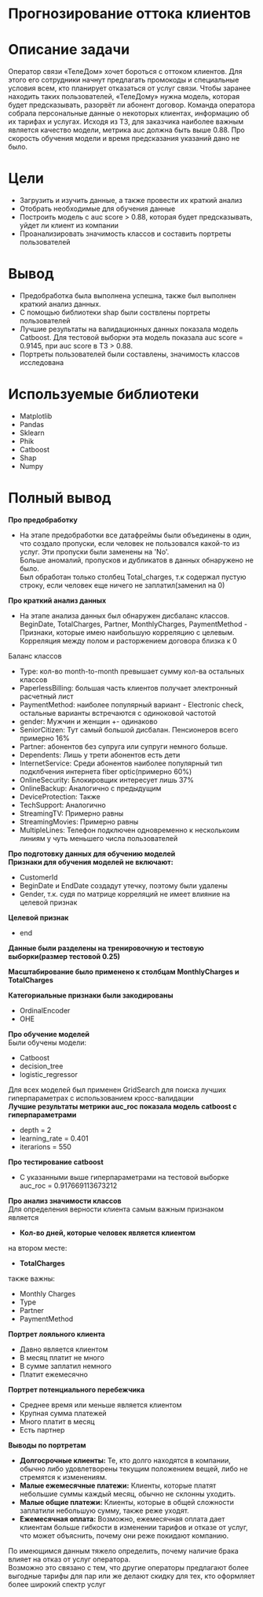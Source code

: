# Прогнозирование оттока клиентов
# Описание задачи
Оператор связи «ТелеДом» хочет бороться с оттоком клиентов. Для этого его сотрудники начнут предлагать промокоды и специальные условия всем, кто планирует отказаться от услуг связи. Чтобы заранее находить таких пользователей, «ТелеДому» нужна модель, которая будет предсказывать, разорвёт ли абонент договор. Команда оператора собрала персональные данные о некоторых клиентах, информацию об их тарифах и услугах.
Исходя из ТЗ, для заказчика наиболее важным является качество модели, метрика auc должна быть выше 0.88. Про скорость обучения модели и время предсказания указаний дано не было.
# Цели
* Загрузить и изучить данные, а также провести их краткий анализ
* Отобрать необходимые для обучения данные
* Построить модель с auc score > 0.88, которая будет предсказывать, уйдет ли клиент из компании 
* Проанализировать значимость классов и составить портреты пользователей
# Вывод
* Предобработка была выполнена успешна, также был выполнен краткий анализ данных.
* С помощью библиотеки shap были соствлены портреты пользователей
* Лучшие результаты на валидационных данных показала модель Catboost. Для тестовой выборки эта модель показала auc score = 0.9145, при auc score в ТЗ > 0.88.
* Портреты пользователей были составлены, значимость классов исследована 
# Используемые библиотеки
* Matplotlib
* Pandas
* Sklearn
* Phik
* Catboost
* Shap
* Numpy



# Полный вывод
**Про предобработку**
* На этапе предобработки все датафреймы были объединены в один, что создало пропуски, если человек не пользовался какой-то из услуг. Эти пропуски были заменены на 'No'.<br>
Большe аномалий, пропусков и дубликатов в данных обнаружено не было.<br>
Был обработан только столбец Total_charges, т.к содержал пустую строку, если человек еще ничего не заплатил(заменил на 0)

**Про краткий анализ данных**
* На этапе анализа данных
был обнаружен дисбаланс классов.<br>
BeginDate, TotalCharges, Partner, MonthlyCharges, PaymentMethod - Признаки, которые имею наибольшую корреляцию с целевым.<br>
Корреляция между полом и расторжением договора близка к 0

Баланс классов<br>
* Type: кол-во month-to-month превышает сумму кол-ва остальных классов<br>
* PaperlessBilling: большая часть клиентов получает электронный расчетный лист<br>
* PaymentMethod: наиболее популярный вариант - Electronic check, остальные варианты встречаются с одиноковой частотой<br>
* gender: Мужчин и женщин +- одинаково<br>
* SeniorCitizen: Тут самый большой дисбалан. Пенсионеров всего примерно 16%<br>
* Partner: абонентов без супруга или супруги немного больше.<br>
* Dependents: Лишь у трети абонентов есть дети<br>
* InternetService: Среди абонентов наиболее популярный тип подклбчения интернета fiber optic(примерно 60%)<br>
* OnlineSecurity: Блокировщик интересует лишь 37%<br>
* OnlineBackup: Аналогично с предыдущим<br>
* DeviceProtection: Также<br>
* TechSupport: Аналогично<br>
* StreamingTV: Примерно равны<br>
* StreamingMovies: Примерно равны<br>
* MultipleLines: Телефон подключен одновременно к несколькоим линиям у чуть меньшего числа пользователей

**Про подготовку данных для обучению моделей**<br>
**Признаки для обучения моделей не включают:**<br>
* CustomerId<br>
* BeginDate и EndDate создадут утечку, поэтому были удалены<br>
* Gender, т.к. судя по матрице корреляций не имеет влияние на целевой признак

**Целевой признак**
* end

**Данные были разделены на тренировочную и тестовую выборки(размер тестовой 0.25)**
<br>


**Масштабирование было применено к столбцам MonthlyCharges и TotalCharges**
<br>


**Категориальные признаки были закодированы**
* OrdinalEncoder<br>
* OHE

**Про обучение моделей**<br>
Были обучены модели:
* Catboost<br>
* decision_tree<br>
* logistic_regressor<br>

Для всех моделей был применен GridSearch для поиска лучших гиперпараметрах с использованием кросс-валидации<br>
**Лучшие результаты метрики auc_roc показала модель catboost с гиперпараметрами**<br> 
* depth = 2<br>
* learning_rate = 0.401<br>
* iterarions = 550


**Про тестирование catboost**<br>
* С указанными выше гиперпараметрами на тестовой выборке auc_roc = 0.917669113673212 

**Про анализ значимости классов**
<br>Для определения верности клиента самым важным признаком является 
* **Кол-во дней, которые человек является клиентом**<br>

на втором месте:
* **TotalCharges**<br>

также важны:
* Monthly Charges
* Type
* Partner
* PaymentMethod

**Портрет лояльного клиента**
* Давно является клиентом
* В месяц платит не много
* В сумме заплатил немного
* Платит ежемесячно

**Портрет потенциального перебежчика**
* Среднее время или меньше является клиентом
* Крупная сумма платежей 
* Много платит в месяц
* Есть партнер

**Выводы по портретам**
* **Долгосрочные клиенты:** Те, кто долго находятся в компании, обычно либо удовлетворены текущим положением вещей, либо не стремятся к изменениям.
* **Малые ежемесячные платежи:** Клиенты, которые платят небольшие суммы каждый месяц, обычно не склонны уходить.
* **Малые общие платежи:** Клиенты, которые в общей сложности заплатили небольшую сумму, также реже уходят.
* **Ежемесячная оплата:** Возможно, ежемесячная оплата дает клиентам больше гибкости в изменении тарифов и отказе от услуг, что может объяснить, почему они реже покидают компанию.

По имеющимся данным тяжело определить, почему наличие брака влияет на отказ от услуг оператора.<br>
Возможно это связано с тем, что другие операторы предлагают более выгодные тарифы для пар или же делают скидку для тех, кто оформляет более широкий спектр услуг
